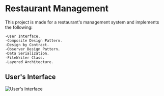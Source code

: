 # Restaurant Management
This project is made for a restaurant's management system and implements the following:
```
-User Interface.
-Composite Design Pattern.
-Design by Contract.
-Observer Design Pattern.
-Data Serialization.
-FileWriter Class.
-Layered Architecture.
```

## User's Interface
![User's Interface](https://user-images.githubusercontent.com/56603839/226355455-f00b4078-2048-42f5-8047-5b9bd0c88b44.png)
